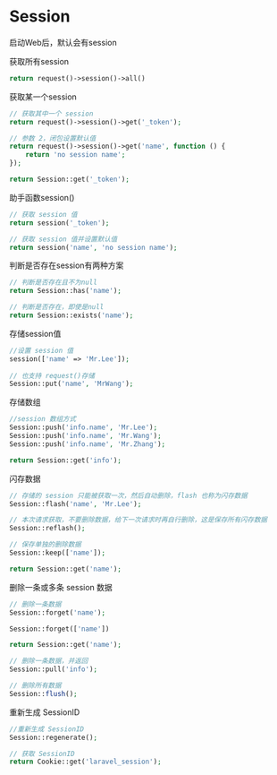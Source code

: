 # Session

启动Web后，默认会有session

获取所有session
```php
return request()->session()->all()
```

获取某一个session

```php
// 获取其中一个 session
return request()->session()->get('_token');

// 参数 2，闭包设置默认值
return request()->session()->get('name', function () {
    return 'no session name';
});

return Session::get('_token');
```

助手函数session()
```php
// 获取 session 值
return session('_token');

// 获取 session 值并设置默认值
return session('name', 'no session name');
```

判断是否存在session有两种方案

```php
// 判断是否存在且不为null 
return Session::has('name'); 

// 判断是否存在，即使是null 
return Session::exists('name'); 
```

存储session值

```php
//设置 session 值 
session(['name' => 'Mr.Lee']);
  
// 也支持 request()存储
Session::put('name', 'MrWang');
```

存储数组
```php
//session 数组方式 
Session::push('info.name', 'Mr.Lee'); 
Session::push('info.name', 'Mr.Wang'); 
Session::push('info.name', 'Mr.Zhang');

return Session::get('info');
```

闪存数据
```php
// 存储的 session 只能被获取一次，然后自动删除，flash 也称为闪存数据 
Session::flash('name', 'Mr.Lee');

// 本次请求获取，不要删除数据，给下一次请求时再自行删除，这是保存所有闪存数据 
Session::reflash(); 

// 保存单独的删除数据
Session::keep(['name']);

return Session::get('name');
```

删除一条或多条 session 数据
```php
// 删除一条数据
Session::forget('name');

Session::forget(['name']) 

return Session::get('name');

// 删除一条数据，并返回 
Session::pull('info');

// 删除所有数据 
Session::flush();
```

重新生成 SessionID

```php
//重新生成 SessionID 
Session::regenerate();

// 获取 SessionID
return Cookie::get('laravel_session');
```